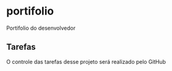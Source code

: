 # portifolio
Portifolio do desenvolvedor

## Tarefas
O controle das tarefas desse projeto será realizado pelo GitHub
